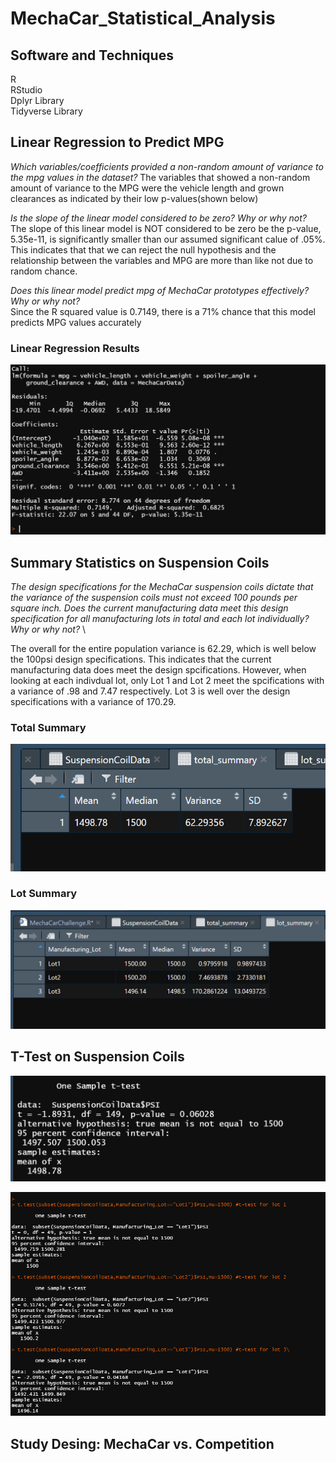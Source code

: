 # MechaCar_Statistical_Analysis

## Software and Techniques 
R \
RStudio \
Dplyr Library \
Tidyverse Library




## Linear Regression to Predict MPG


*Which variables/coefficients provided a non-random amount of variance to the mpg values in the dataset?*
The variables that showed a non-random amount of variance to the MPG were the vehicle length and grown clearances as indicated by their low p-values(shown below)


*Is the slope of the linear model considered to be zero? Why or why not?* \
The slope of this linear model is NOT considered to be zero be the p-value, 5.35e-11, is significantly smaller than our assumed significant calue of .05%. This indicates that that we can reject the null hypothesis and the relationship between the variables and MPG are more than like not due to random chance.

*Does this linear model predict mpg of MechaCar prototypes effectively? Why or why not?*\
Since the R squared value is 0.7149, there is a 71% chance that this model predicts MPG values accurately 

### Linear Regression Results
![image](https://github.com/roderickspells/MechaCar_Statistical_Analysis/blob/main/Images/linear%20regression.png)

## Summary Statistics on Suspension Coils

*The design specifications for the MechaCar suspension coils dictate that the variance of the suspension coils must not exceed 100 pounds per square inch. Does the current manufacturing data meet this design specification for all manufacturing lots in total and each lot individually? Why or why not?* \

The overall for the entire population variance is 62.29, which is well below the 100psi design specifications. This indicates that the current manufacturing data does meet the design spcifications. However, when looking at each indivdual lot, only Lot 1 and Lot 2 meet the spcifications with a variance of .98 and 7.47 respectively. Lot 3 is well over the design specifications with a variance of 170.29.

### Total Summary

![image](https://github.com/roderickspells/MechaCar_Statistical_Analysis/blob/main/Images/total_summary.png)

### Lot Summary 
![image](https://github.com/roderickspells/MechaCar_Statistical_Analysis/blob/main/Images/lot_summary.png)

## T-Test on Suspension Coils
![image](https://github.com/roderickspells/MechaCar_Statistical_Analysis/blob/main/Images/t-test%20for%20all%20lots.png)

![image](https://github.com/roderickspells/MechaCar_Statistical_Analysis/blob/main/Images/t-test%20for%20lot1-3.png)

## Study Desing: MechaCar vs. Competition